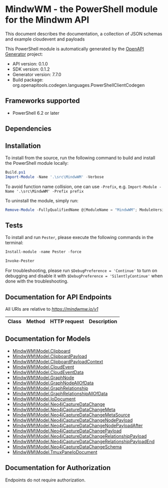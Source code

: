 # MindwWM - the PowerShell module for the Mindwm API

This document describes the documentation, a collection of JSON schemas and example cloudevent and payloads

This PowerShell module is automatically generated by the [OpenAPI Generator](https://openapi-generator.tech) project:

- API version: 0.1.0
- SDK version: 0.1.2
- Generator version: 7.7.0
- Build package: org.openapitools.codegen.languages.PowerShellClientCodegen

<a id="frameworks-supported"></a>
## Frameworks supported
- PowerShell 6.2 or later

<a id="dependencies"></a>
## Dependencies

<a id="installation"></a>
## Installation


To install from the source, run the following command to build and install the PowerShell module locally:
```powershell
Build.ps1
Import-Module -Name '.\src\MindwWM' -Verbose
```

To avoid function name collision, one can use `-Prefix`, e.g. `Import-Module -Name '.\src\MindwWM' -Prefix prefix`

To uninstall the module, simply run:
```powershell
Remove-Module -FullyQualifiedName @{ModuleName = "MindwWM"; ModuleVersion = "0.1.2"}
```

<a id="tests"></a>
## Tests

To install and run `Pester`, please execute the following commands in the terminal:

```powershell
Install-module -name Pester -force

Invoke-Pester
```

For troubleshooting, please run `$DebugPreference = 'Continue'` to turn on debugging and disable it with `$DebugPreference = 'SilentlyContinue'` when done with the troubleshooting.

## Documentation for API Endpoints

All URIs are relative to *https://mindwmw.io/v1*

Class | Method | HTTP request | Description
------------ | ------------- | ------------- | -------------


## Documentation for Models

 - [MindwWM\Model.Clipboard](docs/Clipboard.md)
 - [MindwWM\Model.ClipboardPayload](docs/ClipboardPayload.md)
 - [MindwWM\Model.ClipboardPayloadContext](docs/ClipboardPayloadContext.md)
 - [MindwWM\Model.CloudEvent](docs/CloudEvent.md)
 - [MindwWM\Model.CloudEventData](docs/CloudEventData.md)
 - [MindwWM\Model.GraphNode](docs/GraphNode.md)
 - [MindwWM\Model.GraphNodeAllOfData](docs/GraphNodeAllOfData.md)
 - [MindwWM\Model.GraphRelationship](docs/GraphRelationship.md)
 - [MindwWM\Model.GraphRelationshipAllOfData](docs/GraphRelationshipAllOfData.md)
 - [MindwWM\Model.IoDocument](docs/IoDocument.md)
 - [MindwWM\Model.Neo4jCaptureDataChange](docs/Neo4jCaptureDataChange.md)
 - [MindwWM\Model.Neo4jCaptureDataChangeMeta](docs/Neo4jCaptureDataChangeMeta.md)
 - [MindwWM\Model.Neo4jCaptureDataChangeMetaSource](docs/Neo4jCaptureDataChangeMetaSource.md)
 - [MindwWM\Model.Neo4jCaptureDataChangeNodePayload](docs/Neo4jCaptureDataChangeNodePayload.md)
 - [MindwWM\Model.Neo4jCaptureDataChangeNodePayloadAfter](docs/Neo4jCaptureDataChangeNodePayloadAfter.md)
 - [MindwWM\Model.Neo4jCaptureDataChangePayload](docs/Neo4jCaptureDataChangePayload.md)
 - [MindwWM\Model.Neo4jCaptureDataChangeRelationshipPayload](docs/Neo4jCaptureDataChangeRelationshipPayload.md)
 - [MindwWM\Model.Neo4jCaptureDataChangeRelationshipPayloadEnd](docs/Neo4jCaptureDataChangeRelationshipPayloadEnd.md)
 - [MindwWM\Model.Neo4jCaptureDataChangeSchema](docs/Neo4jCaptureDataChangeSchema.md)
 - [MindwWM\Model.TmuxPaneIoDocument](docs/TmuxPaneIoDocument.md)


<a id="documentation-for-authorization"></a>
## Documentation for Authorization

Endpoints do not require authorization.

